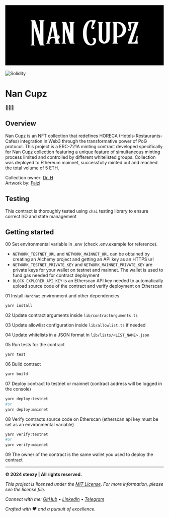 <img src="./misc/readme_banner.png" />

![Solidity](https://img.shields.io/badge/Solidity-%23363636.svg?style=for-the-badge&logo=solidity&logoColor=white)

# Nan Cupz

🥤🥤🥤

## Overview

Nan Cupz is an NFT collection that redefines HORECA (Hotels-Restaurants-Cafes) integration in Web3 through the transformative power of PoG protocol. This project is a ERC-721A minting contract developed specifically for Nan Cupz collection featuring a unique feature of simultaneous minting process limited and controlled by different whitelisted groups.
Collection was deployed to Ethereum mainnet, successfully minted out and reached the total volume of 5 ETH.

Collection owner: [Dr. H](https://twitter.com/ihmmu) \
Artwork by: [Faizi](https://twitter.com/_7aizi_)

## Testing

This contract is thoroughly tested using `chai` testing library to ensure correct I/O and state management

## Getting started

00 Set environmental variable in .env (check .env.example for reference).

- `NETWORK_TESTNET_URL` and `NETWORK_MAINNET_URL` can be obtained by creating an Alchemy project and getting an API key as an HTTPS url
- `NETWORK_TESTNET_PRIVATE_KEY` and `NETWORK_MAINNET_PRIVATE_KEY` are private keys for your wallet on testnet and mainnet. The wallet is used to fund gas needed for contract deployment
- `BLOCK_EXPLORER_API_KEY` is an Etherscan API key needed to automatically upload source code of the contract and verify deployment on Etherscan

01 Install `Hardhat` environment and other dependencies

```bash
yarn install
```

02 Update contract arguments inside `lib/contractArguments.ts`

03 Update allowlist configuration inside `lib/allowlist.ts` if needed

04 Update whitelists in a JSON format in `lib/lists/<LIST_NAME>.json`

05 Run tests for the contract

```bash
yarn test
```

06 Build contract

```bash
yarn build
```

07 Deploy contract to testnet or mainnet (contract address will be logged in the console)

```bash
yarn deploy:testnet
#or
yarn deploy:mainnet
```

08 Verify contracts source code on Etherscan (etherscan api key must be set as an environmental variable)

```bash
yarn verify:testnet
#or
yarn verify:mainnet
```

09 The owner of the contract is the same wallet you used to deploy the contract

---

**&copy; 2024 steezy | All rights reserved.**

_This project is licensed under the [MIT License](https://opensource.org/license/mit/). For more information, please see the license file._

_Connect with me: [GitHub](https://github.com/steezydev) • [LinkedIn](https://www.linkedin.com/in/ivanilichevv/) • [Telegram](https://t.me/steezydev)_

_Crafted with ❤️ and a pursuit of excellence._
